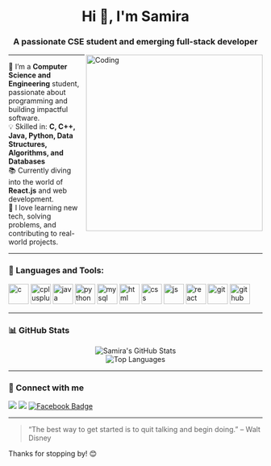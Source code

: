 <h1 align="center">Hi 👋, I'm Samira</h1>
<h3 align="center">A passionate CSE student and emerging full-stack developer</h3>

<img align="right" alt="Coding" width="350" src="https://media.giphy.com/media/qgQUggAC3Pfv687qPC/giphy.gif" />

---

🌟 I’m a **Computer Science and Engineering** student, passionate about programming and building impactful software.  
💡 Skilled in: **C, C++, Java, Python, Data Structures, Algorithms, and Databases**  
📚 Currently diving into the world of **React.js** and web development.  
🎯 I love learning new tech, solving problems, and contributing to real-world projects.

---

### 🚀 Languages and Tools:

<p align="left">
  <img src="https://cdn.jsdelivr.net/gh/devicons/devicon/icons/c/c-original.svg" alt="c" width="40" height="40"/>
  <img src="https://cdn.jsdelivr.net/gh/devicons/devicon/icons/cplusplus/cplusplus-original.svg" alt="cplusplus" width="40" height="40"/>
  <img src="https://cdn.jsdelivr.net/gh/devicons/devicon/icons/java/java-original.svg" alt="java" width="40" height="40"/>
  <img src="https://cdn.jsdelivr.net/gh/devicons/devicon/icons/python/python-original.svg" alt="python" width="40" height="40"/>
  <img src="https://cdn.jsdelivr.net/gh/devicons/devicon/icons/mysql/mysql-original.svg" alt="mysql" width="40" height="40"/>
  <img src="https://cdn.jsdelivr.net/gh/devicons/devicon/icons/html5/html5-original.svg" alt="html" width="40" height="40"/>
  <img src="https://cdn.jsdelivr.net/gh/devicons/devicon/icons/css3/css3-original.svg" alt="css" width="40" height="40"/>
  <img src="https://cdn.jsdelivr.net/gh/devicons/devicon/icons/javascript/javascript-original.svg" alt="js" width="40" height="40"/>
  <img src="https://cdn.jsdelivr.net/gh/devicons/devicon/icons/react/react-original.svg" alt="react" width="40" height="40"/>
  <img src="https://cdn.jsdelivr.net/gh/devicons/devicon/icons/git/git-original.svg" alt="git" width="40" height="40"/>
  <img src="https://cdn.jsdelivr.net/gh/devicons/devicon/icons/github/github-original.svg" alt="github" width="40" height="40"/>
</p>

---

### 📊 GitHub Stats

<p align="center">
  <img src="https://github-readme-stats.vercel.app/api?username=samira-haque&show_icons=true&theme=radical" alt="Samira's GitHub Stats" />
  <br />
  <img src="https://github-readme-stats.vercel.app/api/top-langs/?username=samira-haque&layout=compact&theme=radical" alt="Top Languages" />
</p>

---

### 🔗 Connect with me

<p>
  <a href="sh6007530@gmail.com"><img src="https://img.shields.io/badge/-Email-%23333?style=for-the-badge&logo=gmail&logoColor=white" /></a>
  <a href="https://www.linkedin.com/in/samirahaque1/" target="_blank"><img src="https://img.shields.io/badge/-LinkedIn-blue?style=for-the-badge&logo=linkedin&logoColor=white" /></a>
  <a href="https://www.facebook.com/samirahaque11" target="_blank">
 <a href="https://www.facebook.com/samirahaque11" target="_blank">
  <img src="https://img.shields.io/badge/Facebook-1877F2?style=for-the-badge&logo=facebook&logoColor=white" alt="Facebook Badge"/>
</a>


  <!-- Add more social links if needed -->
</p>

---

> “The best way to get started is to quit talking and begin doing.” – Walt Disney

Thanks for stopping by! 😊
